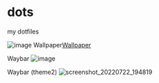 # dots
my dotfiles

![image](https://user-images.githubusercontent.com/92317276/180457432-9aba0298-951c-4e64-9ae3-adc5b6108179.png)
Wallpaper[Wallpaper](https://images.hdqwalls.com/download/astronaut-falling-8k-9b-1920x1080.jpg)

Waybar
![image](https://user-images.githubusercontent.com/92317276/201233987-fd61c1e6-7547-41e3-a9d3-4164eea5ab04.png)


Waybar (theme2)
![screenshot_20220722_194819](https://user-images.githubusercontent.com/92317276/185178605-72d9dc84-f94d-4e33-8b26-355cda8ad3b0.png)
